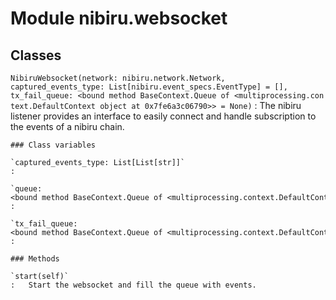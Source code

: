 Module nibiru.websocket
=======================

Classes
-------

`NibiruWebsocket(network: nibiru.network.Network, captured_events_type: List[nibiru.event_specs.EventType] = [], tx_fail_queue: <bound method BaseContext.Queue of <multiprocessing.context.DefaultContext object at 0x7fe6a3c06790>> = None)`
:   The nibiru listener provides an interface to easily connect and handle subscription to the events of a nibiru
    chain.

    ### Class variables

    `captured_events_type: List[List[str]]`
    :

    `queue: <bound method BaseContext.Queue of <multiprocessing.context.DefaultContext object at 0x7fe6a3c06790>>`
    :

    `tx_fail_queue: <bound method BaseContext.Queue of <multiprocessing.context.DefaultContext object at 0x7fe6a3c06790>>`
    :

    ### Methods

    `start(self)`
    :   Start the websocket and fill the queue with events.
